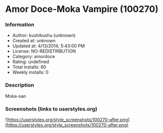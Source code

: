 # Amor Doce-Moka Vampire (100270)

### Information
- Author: kushikushu (unknown)
- Created at: unknown
- Updated at: 4/13/2014, 5:43:00 PM
- License: NO-REDISTRIBUTION
- Category: amordoce
- Rating: undefined
- Total installs: 60
- Weekly installs: 0


### Description
Moka-san


### Screenshots (links to userstyles.org)
![https://userstyles.org/style_screenshots/100270-after.png](https://userstyles.org/style_screenshots/100270-after.png)


